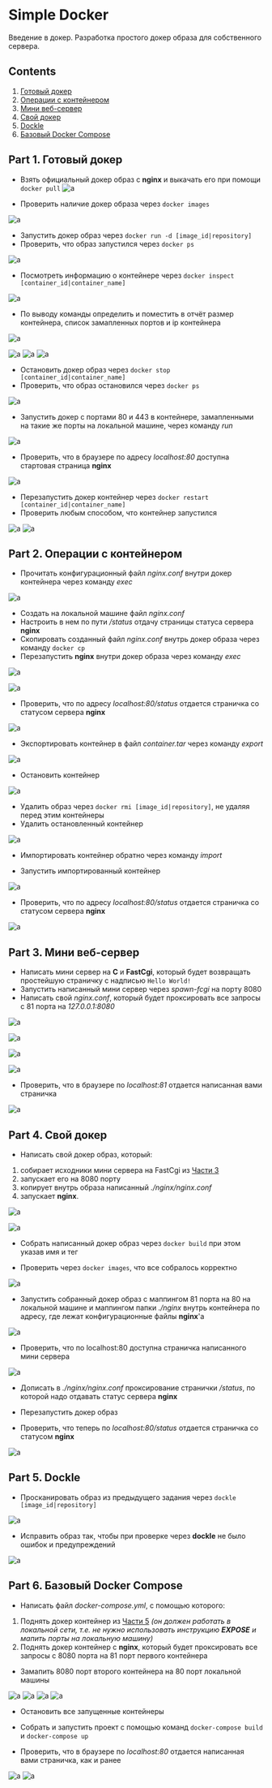 # Simple Docker

Введение в докер. Разработка простого докер образа для собственного сервера.


## Contents
1. [Готовый докер](#part-1-готовый-докер)
2. [Операции с контейнером](#part-2-операции-с-контейнером)
3. [Мини веб-сервер](#part-3-мини-веб-сервер)
4. [Свой докер](#part-4-свой-докер)
5. [Dockle](#part-5-dockle)
6. [Базовый Docker Compose](#part-6-базовый-docker-compose)

## Part 1. Готовый докер

- Взять официальный докер образ с **nginx** и выкачать его при помощи `docker pull`
![a](./part1/Screenshots/part1_0.png)

- Проверить наличие докер образа через `docker images`

![a](./part1/Screenshots/part1_1.png)

- Запустить докер образ через `docker run -d [image_id|repository]`
- Проверить, что образ запустился через `docker ps`

![a](./part1/Screenshots/part1_2.png)

- Посмотреть информацию о контейнере через `docker inspect [container_id|container_name]`

![a](./part1/Screenshots/part1_3.png)

- По выводу команды определить и поместить в отчёт размер контейнера, список замапленных портов и ip контейнера

![a](./part1/Screenshots/part1_4.png)

![a](./part1/Screenshots/part1_4.0.png)
![a](./part1/Screenshots/part1_5.png)
![a](./part1/Screenshots/part1_6.png)

- Остановить докер образ через `docker stop [container_id|container_name]`
- Проверить, что образ остановился через `docker ps`

![a](./part1/Screenshots/part1_7.png)

- Запустить докер с портами 80 и 443 в контейнере, замапленными на такие же порты на локальной машине, через команду *run*

![a](./part1/Screenshots/part1_8.png)

- Проверить, что в браузере по адресу *localhost:80* доступна стартовая страница **nginx**

![a](./part1/Screenshots/part1_9.png)

- Перезапустить докер контейнер через `docker restart [container_id|container_name]`
- Проверить любым способом, что контейнер запустился

![a](./part1/Screenshots/part1_10.png)
![a](./part1/Screenshots/part1_9.png)

## Part 2. Операции с контейнером

- Прочитать конфигурационный файл *nginx.conf* внутри докер контейнера через команду *exec*

![a](./part2/Screenshots/1.png)

- Создать на локальной машине файл *nginx.conf*
- Настроить в нем по пути */status* отдачу страницы статуса сервера **nginx**
- Скопировать созданный файл *nginx.conf* внутрь докер образа через команду `docker cp`
- Перезапустить **nginx** внутри докер образа через команду *exec*

![a](./part2/Screenshots/2.png)

![a](./part2/Screenshots/3.png)

- Проверить, что по адресу *localhost:80/status* отдается страничка со статусом сервера **nginx**

![a](./part2/Screenshots/3.png)

- Экспортировать контейнер в файл *container.tar* через команду *export*

![a](./part2/Screenshots/4.png)

- Остановить контейнер

![a](./part2/Screenshots/5.png)

- Удалить образ через `docker rmi [image_id|repository]`, не удаляя перед этим контейнеры
- Удалить остановленный контейнер

![a](./part2/Screenshots/6.png)

- Импортировать контейнер обратно через команду *import*

- Запустить импортированный контейнер

![a](./part2/Screenshots/7.png)

- Проверить, что по адресу *localhost:80/status* отдается страничка со статусом сервера **nginx**

![a](./part2/Screenshots/8.png)

## Part 3. Мини веб-сервер

- Написать мини сервер на **C** и **FastCgi**, который будет возвращать простейшую страничку с надписью `Hello World!`
- Запустить написанный мини сервер через *spawn-fcgi* на порту 8080
- Написать свой *nginx.conf*, который будет проксировать все запросы с 81 порта на *127.0.0.1:8080*

![a](./part3/Screenshots/1.png)

![a](./part3/Screenshots/1.2.png)

![a](./part3/Screenshots/2.png)

![a](./part3/Screenshots/3.png)

- Проверить, что в браузере по *localhost:81* отдается написанная вами страничка

![a](./part3/Screenshots/4.png)

## Part 4. Свой докер

- Написать свой докер образ, который:

1) собирает исходники мини сервера на FastCgi из [Части 3](#part-3-мини-веб-сервер)
2) запускает его на 8080 порту
3) копирует внутрь образа написанный *./nginx/nginx.conf*
4) запускает **nginx**.

![a](./part4/Screenshots/1.png)

![a](./part4/Screenshots/2.png)

- Собрать написанный докер образ через `docker build` при этом указав имя и тег

- Проверить через `docker images`, что все собралось корректно

![a](./part4/Screenshots/3.png)

- Запустить собранный докер образ с маппингом 81 порта на 80 на локальной машине и маппингом папки *./nginx* внутрь контейнера по адресу, где лежат конфигурационные файлы **nginx**'а

![a](./part4/Screenshots/4.png)

- Проверить, что по localhost:80 доступна страничка написанного мини сервера

![a](./part4/Screenshots/6.png)

- Дописать в *./nginx/nginx.conf* проксирование странички */status*, по которой надо отдавать статус сервера **nginx**

- Перезапустить докер образ

- Проверить, что теперь по *localhost:80/status* отдается страничка со статусом **nginx**

![a](./part4/Screenshots/5.png)

## Part 5. **Dockle**

- Просканировать образ из предыдущего задания через `dockle [image_id|repository]`

![a](./part5/Screenshots/1.png)

- Исправить образ так, чтобы при проверке через **dockle** не было ошибок и предупреждений

![a](./part5/Screenshots/2.png)

## Part 6. Базовый **Docker Compose**

- Написать файл *docker-compose.yml*, с помощью которого:

1) Поднять докер контейнер из [Части 5](#part-5-инструмент-dockle) _(он должен работать в локальной сети, т.е. не нужно использовать инструкцию **EXPOSE** и мапить порты на локальную машину)_
2) Поднять докер контейнер с **nginx**, который будет проксировать все запросы с 8080 порта на 81 порт первого контейнера

- Замапить 8080 порт второго контейнера на 80 порт локальной машины

![a](./part6/Screenshots/1.png)
![a](./part6/Screenshots/2.png)
![a](./part6/Screenshots/3.png)
![a](./part6/Screenshots/4.png)

- Остановить все запущенные контейнеры

- Собрать и запустить проект с помощью команд `docker-compose build` и `docker-compose up`

- Проверить, что в браузере по *localhost:80* отдается написанная вами страничка, как и ранее

![a](./part6/Screenshots/5.png)
![a](./part6/Screenshots/6.png)
